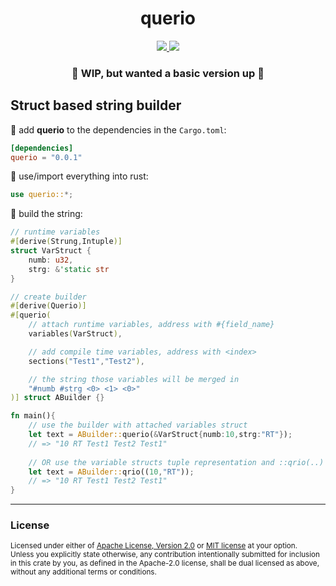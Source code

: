 <h1 align="center">querio</h1>
<p align="center">
    <a href="https://github.com/dekirisu/querio" style="position:relative">
        <img src="https://img.shields.io/badge/github-dekirisu/querio-ee6677">
    </a>
    <a href="https://crates.io/crates/querio" style="position:relative">
        <img src="https://img.shields.io/crates/v/querio">
    </a>
</p>

<h3 align="center">🚧 WIP, but wanted a basic version up 🚧</h3>

## Struct based string builder
🐠 add **querio** to the dependencies in the `Cargo.toml`:
```toml
[dependencies]
querio = "0.0.1"
```
🦀 use/import everything into rust:
```rust 
use querio::*;
```
🦊 build the string:
```rust 
// runtime variables
#[derive(Strung,Intuple)]
struct VarStruct {
    numb: u32,
    strg: &'static str
}

// create builder
#[derive(Querio)]
#[querio(
    // attach runtime variables, address with #{field_name}
    variables(VarStruct), 

    // add compile time variables, address with <index>
    sections("Test1","Test2"), 

    // the string those variables will be merged in
    "#numb #strg <0> <1> <0>"
)] struct ABuilder {}

fn main(){
    // use the builder with attached variables struct
    let text = ABuilder::querio(&VarStruct{numb:10,strg:"RT"}); 
    // => "10 RT Test1 Test2 Test1"
        
    // OR use the variable structs tuple representation and ::qrio(..)
    let text = ABuilder::qrio((10,"RT"));
    // => "10 RT Test1 Test2 Test1"
}
```

---
### License
<sup>
Licensed under either of <a href="LICENSE-APACHE">Apache License, Version
2.0</a> or <a href="LICENSE-MIT">MIT license</a> at your option.
</sup>
<br>
<sub>
Unless you explicitly state otherwise, any contribution intentionally submitted
for inclusion in this crate by you, as defined in the Apache-2.0 license, shall
be dual licensed as above, without any additional terms or conditions.
</sub>